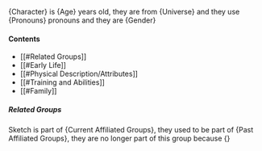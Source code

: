 {Character} is {Age} years old, they are from {Universe} and they use {Pronouns} pronouns and they are {Gender}
#### Contents
- [[#Related Groups]]
- [[#Early Life]]
- [[#Physical Description/Attributes]]
- [[#Training and Abilities]]
- [[#Family]]

##### Related Groups
Sketch is part of {Current Affiliated Groups}, they used to be part of {Past Affiliated Groups}, they are no longer part of this group because {}
